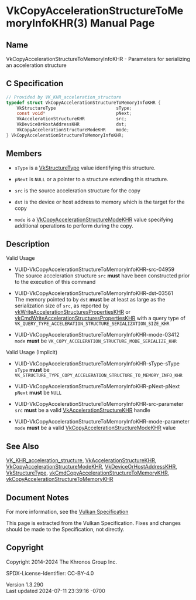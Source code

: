 # VkCopyAccelerationStructureToMemoryInfoKHR(3) Manual Page

## Name

VkCopyAccelerationStructureToMemoryInfoKHR - Parameters for serializing
an acceleration structure



## <a href="#_c_specification" class="anchor"></a>C Specification

``` c
// Provided by VK_KHR_acceleration_structure
typedef struct VkCopyAccelerationStructureToMemoryInfoKHR {
    VkStructureType                       sType;
    const void*                           pNext;
    VkAccelerationStructureKHR            src;
    VkDeviceOrHostAddressKHR              dst;
    VkCopyAccelerationStructureModeKHR    mode;
} VkCopyAccelerationStructureToMemoryInfoKHR;
```

## <a href="#_members" class="anchor"></a>Members

- `sType` is a [VkStructureType](https://registry.khronos.org/vulkan/specs/1.3-extensions/man/html/VkStructureType.html) value identifying
  this structure.

- `pNext` is `NULL` or a pointer to a structure extending this
  structure.

- `src` is the source acceleration structure for the copy

- `dst` is the device or host address to memory which is the target for
  the copy

- `mode` is a
  [VkCopyAccelerationStructureModeKHR](https://registry.khronos.org/vulkan/specs/1.3-extensions/man/html/VkCopyAccelerationStructureModeKHR.html)
  value specifying additional operations to perform during the copy.

## <a href="#_description" class="anchor"></a>Description

Valid Usage

- <a href="#VUID-VkCopyAccelerationStructureToMemoryInfoKHR-src-04959"
  id="VUID-VkCopyAccelerationStructureToMemoryInfoKHR-src-04959"></a>
  VUID-VkCopyAccelerationStructureToMemoryInfoKHR-src-04959  
  The source acceleration structure `src` **must** have been constructed
  prior to the execution of this command

- <a href="#VUID-VkCopyAccelerationStructureToMemoryInfoKHR-dst-03561"
  id="VUID-VkCopyAccelerationStructureToMemoryInfoKHR-dst-03561"></a>
  VUID-VkCopyAccelerationStructureToMemoryInfoKHR-dst-03561  
  The memory pointed to by `dst` **must** be at least as large as the
  serialization size of `src`, as reported by
  [vkWriteAccelerationStructuresPropertiesKHR](https://registry.khronos.org/vulkan/specs/1.3-extensions/man/html/vkWriteAccelerationStructuresPropertiesKHR.html)
  or
  [vkCmdWriteAccelerationStructuresPropertiesKHR](https://registry.khronos.org/vulkan/specs/1.3-extensions/man/html/vkCmdWriteAccelerationStructuresPropertiesKHR.html)
  with a query type of
  `VK_QUERY_TYPE_ACCELERATION_STRUCTURE_SERIALIZATION_SIZE_KHR`

- <a href="#VUID-VkCopyAccelerationStructureToMemoryInfoKHR-mode-03412"
  id="VUID-VkCopyAccelerationStructureToMemoryInfoKHR-mode-03412"></a>
  VUID-VkCopyAccelerationStructureToMemoryInfoKHR-mode-03412  
  `mode` **must** be `VK_COPY_ACCELERATION_STRUCTURE_MODE_SERIALIZE_KHR`

Valid Usage (Implicit)

- <a href="#VUID-VkCopyAccelerationStructureToMemoryInfoKHR-sType-sType"
  id="VUID-VkCopyAccelerationStructureToMemoryInfoKHR-sType-sType"></a>
  VUID-VkCopyAccelerationStructureToMemoryInfoKHR-sType-sType  
  `sType` **must** be
  `VK_STRUCTURE_TYPE_COPY_ACCELERATION_STRUCTURE_TO_MEMORY_INFO_KHR`

- <a href="#VUID-VkCopyAccelerationStructureToMemoryInfoKHR-pNext-pNext"
  id="VUID-VkCopyAccelerationStructureToMemoryInfoKHR-pNext-pNext"></a>
  VUID-VkCopyAccelerationStructureToMemoryInfoKHR-pNext-pNext  
  `pNext` **must** be `NULL`

- <a href="#VUID-VkCopyAccelerationStructureToMemoryInfoKHR-src-parameter"
  id="VUID-VkCopyAccelerationStructureToMemoryInfoKHR-src-parameter"></a>
  VUID-VkCopyAccelerationStructureToMemoryInfoKHR-src-parameter  
  `src` **must** be a valid
  [VkAccelerationStructureKHR](https://registry.khronos.org/vulkan/specs/1.3-extensions/man/html/VkAccelerationStructureKHR.html) handle

- <a
  href="#VUID-VkCopyAccelerationStructureToMemoryInfoKHR-mode-parameter"
  id="VUID-VkCopyAccelerationStructureToMemoryInfoKHR-mode-parameter"></a>
  VUID-VkCopyAccelerationStructureToMemoryInfoKHR-mode-parameter  
  `mode` **must** be a valid
  [VkCopyAccelerationStructureModeKHR](https://registry.khronos.org/vulkan/specs/1.3-extensions/man/html/VkCopyAccelerationStructureModeKHR.html)
  value

## <a href="#_see_also" class="anchor"></a>See Also

[VK_KHR_acceleration_structure](https://registry.khronos.org/vulkan/specs/1.3-extensions/man/html/VK_KHR_acceleration_structure.html),
[VkAccelerationStructureKHR](https://registry.khronos.org/vulkan/specs/1.3-extensions/man/html/VkAccelerationStructureKHR.html),
[VkCopyAccelerationStructureModeKHR](https://registry.khronos.org/vulkan/specs/1.3-extensions/man/html/VkCopyAccelerationStructureModeKHR.html),
[VkDeviceOrHostAddressKHR](https://registry.khronos.org/vulkan/specs/1.3-extensions/man/html/VkDeviceOrHostAddressKHR.html),
[VkStructureType](https://registry.khronos.org/vulkan/specs/1.3-extensions/man/html/VkStructureType.html),
[vkCmdCopyAccelerationStructureToMemoryKHR](https://registry.khronos.org/vulkan/specs/1.3-extensions/man/html/vkCmdCopyAccelerationStructureToMemoryKHR.html),
[vkCopyAccelerationStructureToMemoryKHR](https://registry.khronos.org/vulkan/specs/1.3-extensions/man/html/vkCopyAccelerationStructureToMemoryKHR.html)

## <a href="#_document_notes" class="anchor"></a>Document Notes

For more information, see the <a
href="https://registry.khronos.org/vulkan/specs/1.3-extensions/html/vkspec.html#VkCopyAccelerationStructureToMemoryInfoKHR"
target="_blank" rel="noopener">Vulkan Specification</a>

This page is extracted from the Vulkan Specification. Fixes and changes
should be made to the Specification, not directly.

## <a href="#_copyright" class="anchor"></a>Copyright

Copyright 2014-2024 The Khronos Group Inc.

SPDX-License-Identifier: CC-BY-4.0

Version 1.3.290  
Last updated 2024-07-11 23:39:16 -0700
